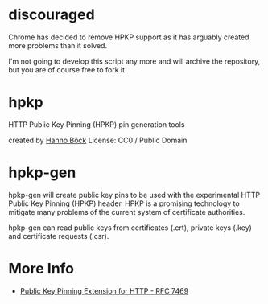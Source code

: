 discouraged
===========

Chrome has decided to remove HPKP support as it has arguably created more
problems than it solved.

I'm not going to develop this script any more and will archive the repository,
but you are of course free to fork it.

hpkp
====

HTTP Public Key Pinning (HPKP) pin generation tools

created by [Hanno Böck](https://hboeck.de)
License: CC0 / Public Domain

hpkp-gen
========

hpkp-gen will create public key pins to be used with the experimental
HTTP Public Key Pinning (HPKP) header. HPKP is a promising technology
to mitigate many problems of the current system of certificate
authorities.

hpkp-gen can read public keys from certificates (.crt), private keys (.key)
and certificate requests (.csr).

More Info
=========

* [Public Key Pinning Extension for HTTP - RFC 7469](https://tools.ietf.org/html/rfc7469)
